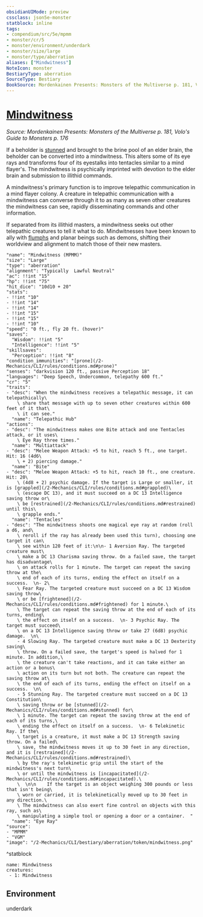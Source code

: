 ```yaml
---
obsidianUIMode: preview
cssclass: json5e-monster
statblock: inline
tags:
- compendium/src/5e/mpmm
- monster/cr/5
- monster/environment/underdark
- monster/size/large
- monster/type/aberration
aliases: ["Mindwitness"]
NoteIcon: monster
BestiaryType: aberration
SourceType: Bestiary
BookSource: Mordenkainen Presents: Monsters of the Multiverse p. 181, Volo's Guide to Monsters p. 176
---
```

# [Mindwitness](2-Mechanics/CLI/bestiary/aberration/mindwitness-mpmm.md)
*Source: Mordenkainen Presents: Monsters of the Multiverse p. 181, Volo's Guide to Monsters p. 176*  

If a beholder is [stunned](/2-Mechanics/CLI/rules/conditions.md#stunned) and brought to the brine pool of an elder brain, the beholder can be converted into a mindwitness. This alters some of its eye rays and transforms four of its eyestalks into tentacles similar to a mind flayer's. The mindwitness is psychically imprinted with devotion to the elder brain and submission to illithid commands.

A mindwitness's primary function is to improve telepathic communication in a mind flayer colony. A creature in telepathic communication with a mindwitness can converse through it to as many as seven other creatures the mindwitness can see, rapidly disseminating commands and other information.

If separated from its illithid masters, a mindwitness seeks out other telepathic creatures to tell it what to do. Mindwitnesses have been known to ally with [flumphs](/2-Mechanics/CLI/bestiary/aberration/flumph.md) and planar beings such as demons, shifting their worldview and alignment to match those of their new masters.

```statblock
"name": "Mindwitness (MPMM)"
"size": "Large"
"type": "aberration"
"alignment": "Typically  Lawful Neutral"
"ac": !!int "15"
"hp": !!int "75"
"hit_dice": "10d10 + 20"
"stats":
- !!int "10"
- !!int "14"
- !!int "14"
- !!int "15"
- !!int "15"
- !!int "10"
"speed": "0 ft., fly 20 ft. (hover)"
"saves":
  "Wisdom": !!int "5"
  "Intelligence": !!int "5"
"skillsaves":
  "Perception": !!int "8"
"condition_immunities": "[prone](/2-Mechanics/CLI/rules/conditions.md#prone)"
"senses": "darkvision 120 ft., passive Perception 18"
"languages": "Deep Speech, Undercommon, telepathy 600 ft."
"cr": "5"
"traits":
- "desc": "When the mindwitness receives a telepathic message, it can telepathically\
    \ share that message with up to seven other creatures within 600 feet of it that\
    \ it can see."
  "name": "Telepathic Hub"
"actions":
- "desc": "The mindwitness makes one Bite attack and one Tentacles attack, or it uses\
    \ Eye Ray three times."
  "name": "Multiattack"
- "desc": "Melee Weapon Attack: +5 to hit, reach 5 ft., one target. Hit: 16 (4d6\
    \ + 2) piercing damage."
  "name": "Bite"
- "desc": "Melee Weapon Attack: +5 to hit, reach 10 ft., one creature. Hit: 20\
    \ (4d8 + 2) psychic damage. If the target is Large or smaller, it is [grappled](/2-Mechanics/CLI/rules/conditions.md#grappled)\
    \ (escape DC 13), and it must succeed on a DC 13 Intelligence saving throw or\
    \ be [restrained](/2-Mechanics/CLI/rules/conditions.md#restrained) until this\
    \ grapple ends."
  "name": "Tentacles"
- "desc": "The mindwitness shoots one magical eye ray at random (roll a d6, and\
    \ reroll if the ray has already been used this turn), choosing one target it can\
    \ see within 120 feet of it:\n\n- 1 Aversion Ray. The targeted creature must\
    \ make a DC 13 Charisma saving throw. On a failed save, the target has disadvantage\
    \ on attack rolls for 1 minute. The target can repeat the saving throw at the\
    \ end of each of its turns, ending the effect on itself on a success.  \n- 2\
    \ Fear Ray. The targeted creature must succeed on a DC 13 Wisdom saving throw\
    \ or be [frightened](/2-Mechanics/CLI/rules/conditions.md#frightened) for 1 minute.\
    \ The target can repeat the saving throw at the end of each of its turns, ending\
    \ the effect on itself on a success.  \n- 3 Psychic Ray. The target must succeed\
    \ on a DC 13 Intelligence saving throw or take 27 (6d8) psychic damage.  \n\
    - 4 Slowing Ray. The targeted creature must make a DC 13 Dexterity saving\
    \ throw. On a failed save, the target's speed is halved for 1 minute. In addition,\
    \ the creature can't take reactions, and it can take either an action or a bonus\
    \ action on its turn but not both. The creature can repeat the saving throw at\
    \ the end of each of its turns, ending the effect on itself on a success.  \n\
    - 5 Stunning Ray. The targeted creature must succeed on a DC 13 Constitution\
    \ saving throw or be [stunned](/2-Mechanics/CLI/rules/conditions.md#stunned) for\
    \ 1 minute. The target can repeat the saving throw at the end of each of its turns,\
    \ ending the effect on itself on a success.  \n- 6 Telekinetic Ray. If the\
    \ target is a creature, it must make a DC 13 Strength saving throw. On a failed\
    \ save, the mindwitness moves it up to 30 feet in any direction, and it is [restrained](/2-Mechanics/CLI/rules/conditions.md#restrained)\
    \ by the ray's telekinetic grip until the start of the mindwitness's next turn\
    \ or until the mindwitness is [incapacitated](/2-Mechanics/CLI/rules/conditions.md#incapacitated).\
    \  \n\n    If the target is an object weighing 300 pounds or less that isn't being\
    \ worn or carried, it is telekinetically moved up to 30 feet in any direction.\
    \ The mindwitness can also exert fine control on objects with this ray, such as\
    \ manipulating a simple tool or opening a door or a container.  "
  "name": "Eye Ray"
"source":
- "MPMM"
- "VGM"
"image": "/2-Mechanics/CLI/bestiary/aberration/token/mindwitness.png"
```
^statblock

```encounter-table
name: Mindwitness
creatures:
 - 1: Mindwitness
```

## Environment

underdark